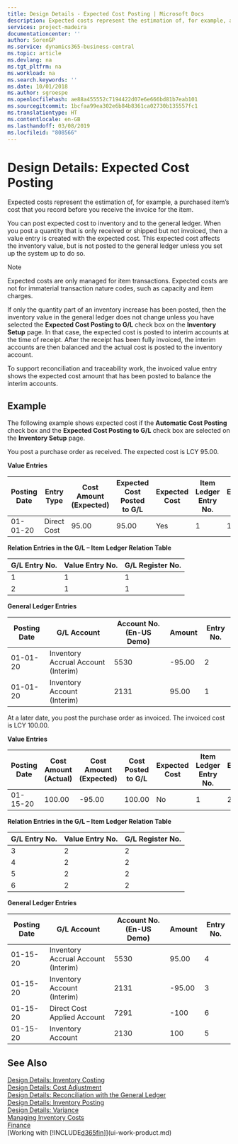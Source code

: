 ```yaml
---
title: Design Details - Expected Cost Posting | Microsoft Docs
description: Expected costs represent the estimation of, for example, a purchased item’s cost that you record before you receive the invoice for the item.
services: project-madeira
documentationcenter: ''
author: SorenGP
ms.service: dynamics365-business-central
ms.topic: article
ms.devlang: na
ms.tgt_pltfrm: na
ms.workload: na
ms.search.keywords: ''
ms.date: 10/01/2018
ms.author: sgroespe
ms.openlocfilehash: ae88a455552c7194422d07e6e666bd81b7eab101
ms.sourcegitcommit: 1bcfaa99ea302e6b84b8361ca02730b135557fc1
ms.translationtype: HT
ms.contentlocale: en-GB
ms.lasthandoff: 03/08/2019
ms.locfileid: "808566"
---
```

# <a name="design-details-expected-cost-posting"></a>Design Details: Expected Cost Posting
Expected costs represent the estimation of, for example, a purchased item’s cost that you record before you receive the invoice for the item.  

 You can post expected cost to inventory and to the general ledger. When you post a quantity that is only received or shipped but not invoiced, then a value entry is created with the expected cost. This expected cost affects the inventory value, but is not posted to the general ledger unless you set up the system up to do so.  

> [!NOTE]  
>  Expected costs are only managed for item transactions. Expected costs are not for immaterial transaction nature codes, such as capacity and item charges.  

 If only the quantity part of an inventory increase has been posted, then the inventory value in the general ledger does not change unless you have selected the **Expected Cost Posting to G/L** check box on the **Inventory Setup** page. In that case, the expected cost is posted to interim accounts at the time of receipt. After the receipt has been fully invoiced, the interim accounts are then balanced and the actual cost is posted to the inventory account.  

 To support reconciliation and traceability work, the invoiced value entry shows the expected cost amount that has been posted to balance the interim accounts.  

## <a name="example"></a>Example  
 The following example shows expected cost if the **Automatic Cost Posting** check box and the **Expected Cost Posting to G/L** check box are selected on the **Inventory Setup** page.  

 You post a purchase order as received. The expected cost is LCY 95.00.  

 **Value Entries**  

|Posting Date|Entry Type|Cost Amount (Expected)|Expected Cost Posted to G/L|Expected Cost|Item Ledger Entry No.|Entry No.|  
|------------------|----------------|------------------------------|----------------------------------|-------------------|---------------------------|---------------|  
|01-01-20|Direct Cost|95.00|95.00|Yes|1|1|  

 **Relation Entries in the G/L – Item Ledger Relation Table**  

|G/L Entry No.|Value Entry No.|G/L Register No.|  
|--------------------|---------------------|-----------------------|  
|1|1|1|  
|2|1|1|  

 **General Ledger Entries**  

|Posting Date|G/L Account|Account No. (En-US Demo)|Amount|Entry No.|  
|------------------|------------------|---------------------------------|------------|---------------|  
|01-01-20|Inventory Accrual Account (Interim)|5530|-95.00|2|  
|01-01-20|Inventory Account (Interim)|2131|95.00|1|  

 At a later date, you post the purchase order as invoiced. The invoiced cost is LCY 100.00.  

 **Value Entries**  

|Posting Date|Cost Amount (Actual)|Cost Amount (Expected)|Cost Posted to G/L|Expected Cost|Item Ledger Entry No.|Entry No.|  
|------------------|----------------------------|------------------------------|-------------------------|-------------------|---------------------------|---------------|  
|01-15-20|100.00|-95.00|100.00|No|1|2|  

 **Relation Entries in the G/L – Item Ledger Relation Table**  

|G/L Entry No.|Value Entry No.|G/L Register No.|  
|--------------------|---------------------|-----------------------|  
|3|2|2|  
|4|2|2|  
|5|2|2|  
|6|2|2|  

 **General Ledger Entries**  

|Posting Date|G/L Account|Account No. (En-US Demo)|Amount|Entry No.|  
|------------------|------------------|---------------------------------|------------|---------------|  
|01-15-20|Inventory Accrual Account (Interim)|5530|95.00|4|  
|01-15-20|Inventory Account (Interim)|2131|-95.00|3|  
|01-15-20|Direct Cost Applied Account|7291|-100|6|  
|01-15-20|Inventory Account|2130|100|5|  

## <a name="see-also"></a>See Also
 [Design Details: Inventory Costing](design-details-inventory-costing.md)   
 [Design Details: Cost Adjustment](design-details-cost-adjustment.md)   
 [Design Details: Reconciliation with the General Ledger](design-details-reconciliation-with-the-general-ledger.md)   
 [Design Details: Inventory Posting](design-details-inventory-posting.md)   
 [Design Details: Variance](design-details-variance.md)  
 [Managing Inventory Costs](finance-manage-inventory-costs.md)  
 [Finance](finance.md)  
 [Working with [!INCLUDE[d365fin](includes/d365fin_md.md)]](ui-work-product.md)
